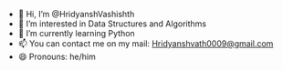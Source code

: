 - 👋 Hi, I’m @HridyanshVashishth
- 👀 I’m interested in Data Structures and Algorithms
- 🌱 I’m currently learning Python
- 📫 You can contact me on my mail: Hridyanshvath0009@gmail.com
- 😄 Pronouns: he/him

<!---
HridyanshVashishth/HridyanshVashishth is a ✨ special ✨ repository because its `README.md` (this file) appears on your GitHub profile.
You can click the Preview link to take a look at your changes.
--->
